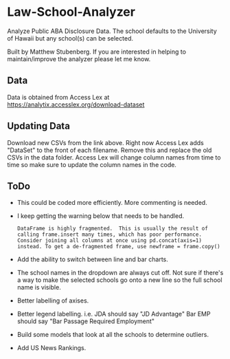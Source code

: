 # Law-School-Analyzer
 Analyze Public ABA Disclosure Data. The school defaults to the University of Hawaii but any school(s) can be selected.

 Built by Matthew Stubenberg. If you are interested in helping to maintain/improve the analyzer please let me know.

## Data
Data is obtained from Access Lex at https://analytix.accesslex.org/download-dataset

## Updating Data
Download new CSVs from the link above. Right now Access Lex adds "DataSet" to the front of each filename. Remove this and replace the old CSVs in the data folder. Access Lex will change column names from time to time so make sure to update the column names in the code.

## ToDo
- This could be coded more efficiently. More commenting is needed.
- I keep getting the warning below that needs to be handled.

    `DataFrame is highly fragmented.  This is usually the result of calling frame.insert many times, which has poor performance.  Consider joining all columns at once using pd.concat(axis=1) instead. To get a de-fragmented frame, use newframe = frame.copy()`
- Add the ability to switch between line and bar charts.
- The school names in the dropdown are always cut off. Not sure if there's a way to make the selected schools go onto a new line so the full school name is visible.
- Better labelling of axises.
- Better legend labelling. i.e. JDA should say "JD Advantage" Bar EMP should say "Bar Passage Required Employment"
- Build some models that look at all the schools to determine outliers.
- Add US News Rankings.